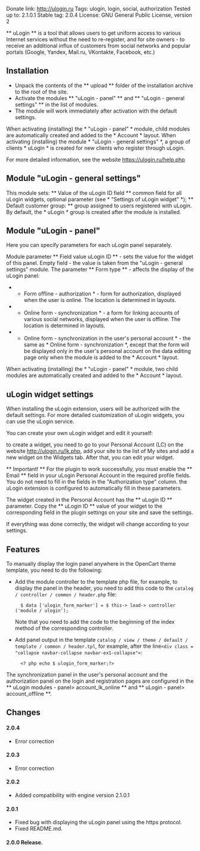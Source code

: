 Donate link: http://ulogin.ru
Tags: ulogin, login, social, authorization
Tested up to: 2.1.0.1
Stable tag: 2.0.4
License: GNU General Public License, version 2

** uLogin ** is a tool that allows users to get uniform access to various Internet services without the need to re-register,
and for site owners - to receive an additional influx of customers from social networks and popular portals (Google, Yandex, Mail.ru, VKontakte, Facebook, etc.)


## Installation

- Unpack the contents of the ** upload ** folder of the installation archive to the root of the site.
- Activate the modules ** "uLogin - panel" ** and ** "uLogin - general settings" ** in the list of modules.
- The module will work immediately after activation with the default settings.

When activating (installing) the * "uLogin - panel" * module, child modules are automatically created and added to the * Account * layout.
When activating (installing) the module * "uLogin - general settings" *, a group of clients * uLogin * is created for new clients who register through uLogin.

For more detailed information, see the website https://ulogin.ru/help.php

## Module "uLogin - general settings"

This module sets:
** Value of the uLogin ID field ** common field for all uLogin widgets, optional parameter (see * "Settings of uLogin widget" *);
** Default customer group: ** group assigned to users registered with uLogin. By default, the * uLogin * group is created after the module is installed.


## Module "uLogin - panel"

Here you can specify parameters for each uLogin panel separately.

Module parameter ** Field value uLogin ID ** - sets the value for the widget of this panel. Empty field - the value is taken from the "uLogin - general settings" module.
The parameter ** Form type ** - affects the display of the uLogin panel:

- * Form offline - authorization * - form for authorization, displayed when the user is online. The location is determined in layouts.
- * Online form - synchronization * - a form for linking accounts of various social networks, displayed when the user is offline. The location is determined in layouts.
- * Online form - synchronization in the user's personal account * - the same as * Online form - synchronization *,
except that the form will be displayed only in the user's personal account on the data editing page only when the module is added to the * Account * layout.

When activating (installing) the * "uLogin - panel" * module, two child modules are automatically created and added to the * Account * layout.


## uLogin widget settings

When installing the uLogin extension, users will be authorized with the default settings.
For more detailed customization of uLogin widgets, you can use the uLogin service.

You can create your own uLogin widget and edit it yourself:

to create a widget, you need to go to your Personal Account (LC) on the website http://ulogin.ru/lk.php,
add your site to the list of My sites and add a new widget on the Widgets tab. After that, you can edit your widget.

** Important! ** For the plugin to work successfully, you must enable the ** Email ** field in your uLogin Personal Account in the required profile fields.
You do not need to fill in the fields in the "Authorization type" column. the uLogin extension is configured to automatically fill in these parameters.

The widget created in the Personal Account has the ** uLogin ID ** parameter.
Copy the ** uLogin ID ** value of your widget to the corresponding field in the plugin settings on your site and save the settings.

If everything was done correctly, the widget will change according to your settings.


## Features

To manually display the login panel anywhere in the OpenCart theme template, you need to do the following:

- Add the module controller to the template php file, for example, to display the panel in the header, you need to add this code to the `catalog / controller / common / header.php` file:

        $ data ['ulogin_form_marker'] = $ this-> load-> controller ('module / ulogin');
    Note that you need to add the code to the beginning of the index method of the corresponding controller.


- Add panel output in the template `catalog / view / theme / default / template / common / header.tpl`, for example, after the line` <div class = "collapse navbar-collapse navbar-ex1-collapse"> `:

        <? php echo $ ulogin_form_marker;?>

The synchronization panel in the user's personal account and the authorization panel on the login and registration pages are configured in the ** uLogin modules - panel> account_lk_online ** and ** uLogin - panel> account_offline **.

## Changes

#### 2.0.4
* Error correction

#### 2.0.3
* Error correction

#### 2.0.2
* Added compatibility with engine version 2.1.0.1

#### 2.0.1
* Fixed bug with displaying the uLogin panel using the https protocol.
* Fixed README.md.

#### 2.0.0 Release.
